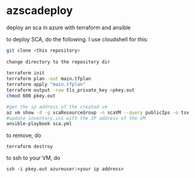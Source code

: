 # azscadeploy
deploy an sca in azure with terraform and ansible

to deploy SCA, do the following.  I use cloudshell for this:

```bash
git clone <this repository>
  
change directory to the repository dir
  
terraform init
terraform plan -out main.tfplan
terraform apply "main.tfplan"
terraform output -raw tls_private_key >pkey.out
chmod 600 pkey.out

#get the ip address of the created vm
az vm show -d -g scaResourceGroup -n scaVM --query publicIps -o tsv
#update inventory.ini with the IP address of the VM
ansible-playbook sca.yml
```

to remove, do
```
terraform destroy 
```

to ssh to your VM, do
```
ssh -i pkey.out azureuser:<your ip address>
```
